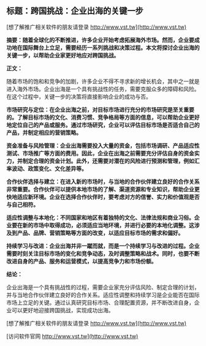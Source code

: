 ## **标题：跨国挑战：企业出海的关键一步**

[想了解推广相关软件的朋友请登录 http://www.vst.tw](http://www.vst.tw)

**摘要：随着全球化的不断推进，许多企业开始考虑拓展海外市场。然而，企业要成功地在国际舞台上立足，需要经历一系列挑战和决策过程。本文将探讨企业出海的关键一步，以帮助企业家更好地应对跨国挑战。**

**正文：**

随着市场的饱和和竞争的加剧，许多企业不得不寻求新的增长机会，其中之一就是进入海外市场。企业出海是一个具有挑战性的任务，需要克服众多的障碍和风险。在这个过程中，关键一步的决策将直接影响企业的成功与否。

**市场研究与定位：在企业出海之前，对目标市场进行充分的市场研究是至关重要的。了解目标市场的文化、消费习惯、竞争格局等方面的信息，可以帮助企业更好地定位自己的产品或服务。通过市场研究，企业可以评估目标市场是否适合自己的产品，并制定相应的营销策略。**

**资金准备与风险管理：企业出海需要投入大量的资金，包括市场调研、产品适应性测试、市场推广等方面的费用。因此，企业在出海之前需要充分评估自身的资金实力，并制定合理的资金计划。此外，还需要对潜在的风险进行预测和管理，例如汇率波动、政策变化、文化差异等。**

**合作伙伴选择与建立：在进入新的市场时，与当地的合作伙伴建立良好的合作关系非常重要。合作伙伴可以提供本地市场的了解、渠道资源和专业知识，帮助企业更快地适应新环境。企业在选择合作伙伴时，要考虑对方的信誉、实力和价值观是否与自己相符。**

**适应性调整与本地化：不同国家和地区有着独特的文化、法律法规和商业习俗。企业要在新的市场中取得成功，必须适应当地环境，并进行必要的本地化调整。这涉及到产品、品牌、营销策略等方面的改变，以适应目标市场的需求和偏好。**

**持续学习与改进：企业出海并非一蹴而就，而是一个持续学习与改进的过程。企业需要时刻关注目标市场的变化和竞争动态，及时调整策略和战术。同时，也要不断改进自身的产品、服务和运营模式，以提高竞争力和市场份额。**

**结论：**

企业出海是一个具有挑战性的过程，需要企业家充分评估风险、制定合理的计划，并与当地合作伙伴建立良好的合作关系。适应性调整和持续学习是企业能否在国际市场上立足的关键。通过认真研究目标市场、合理配置资源，并不断改进自身，企业可以更好地迎接跨国挑战，实现成功出海。

[想了解推广相关软件的朋友请登录 http://www.vst.tw](http://www.vst.tw)


[访问软件官网 http://www.vst.tw](http://www.vst.tw)
